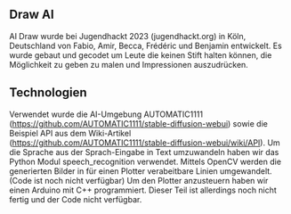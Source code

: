 Draw AI
---
AI Draw wurde bei Jugendhackt 2023 (jugendhackt.org) in Köln, Deutschland von Fabio, Amir, Becca, Frédéric und Benjamin entwickelt. Es wurde gebaut und gecodet um Leute die keinen Stift halten können, die Möglichkeit zu geben zu malen und Impressionen auszudrücken.

Technologien
---
Verwendet wurde die AI-Umgebung AUTOMATIC1111 (https://github.com/AUTOMATIC1111/stable-diffusion-webui) sowie die Beispiel API aus dem Wiki-Artikel
(https://github.com/AUTOMATIC1111/stable-diffusion-webui/wiki/API).
Um die Sprache aus der Sprach-Eingabe in Text umzuwandeln haben wir das Python Modul speech_recognition verwendet.
Mittels OpenCV werden die generierten Bilder in für einen Plotter verabeitbare Linien umgewandelt. (Code ist noch nicht verfügbar)
Um den Plotter anzusteuern haben wir einen Arduino mit C++ programmiert. Dieser Teil ist allerdings noch nicht fertig und der Code nicht verfügbar.
